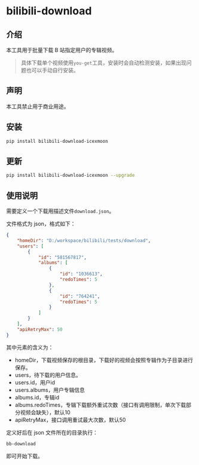# bilibili-download

## 介绍

本工具用于批量下载 B 站指定用户的专辑视频。

> 具体下载单个视频使用`you-get`工具，安装时会自动检测安装，如果出现问题也可以手动自行安装。

## 声明

本工具禁止用于商业用途。

## 安装

```bash
pip install bilibili-download-icexmoon
```

## 更新

```bash
pip install bilibili-download-icexmoon --upgrade
```

## 使用说明

需要定义一个下载用描述文件`download.json`。

文件格式为 json，格式如下：

```json
{
    "homeDir": "D:/workspace/bilibili/tests/download",
    "users": [
        {
            "id": "581567817",
            "albums": [
                {
                    "id": "1036613",
                    "redoTimes": 5
                },
                {
                    "id": "764241",
                    "redoTimes": 5
                }
            ]
        }
    ],
    "apiRetryMax": 50
}
```

其中元素的含义为：

- homeDir，下载视频保存的根目录，下载好的视频会按照专辑作为子目录进行保存。
- users，待下载的用户信息。
- users.id，用户id
- users.albums，用户专辑信息
- albums.id，专辑id
- albums.redoTimes，专辑下载额外重试次数（接口有调用限制，单次下载部分视频会缺失），默认10
- apiRetryMax，接口调用重试最大次数，默认50

定义好后在 json 文件所在的目录执行：

```bash
bb-download
```

即可开始下载。

